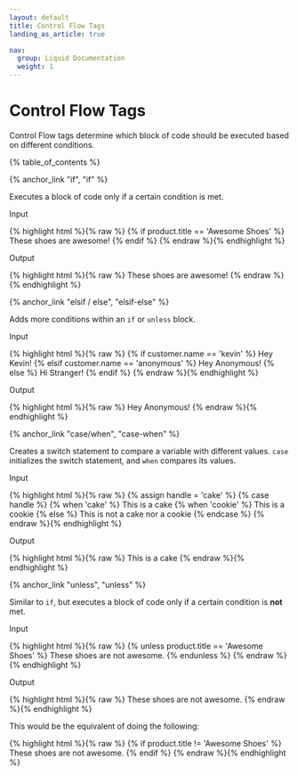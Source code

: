 ```yaml
---
layout: default
title: Control Flow Tags
landing_as_article: true

nav:
  group: Liquid Documentation
  weight: 1
---
```


# Control Flow Tags

Control Flow tags determine which block of code should be executed based on different conditions. 

<a id="topofpage"></a>
{% table_of_contents %}







{% anchor_link "if", "if" %}

<p>Executes a block of code only if a certain condition is met.</p>      

<p class="input">Input</p>

<div>
{% highlight html %}{% raw %}
{% if product.title == 'Awesome Shoes' %}
	These shoes are awesome!
{% endif %}
{% endraw %}{% endhighlight %}
</div>

<p class="output">Output</p>

<div>
{% highlight html %}{% raw %}
These shoes are awesome!
{% endraw %}{% endhighlight %}
</div>












{% anchor_link "elsif / else", "elsif-else" %}

<p>Adds more conditions within an <code>if</code> or <code>unless</code> block.</p> 

<p class="input">Input</p>

<div>
{% highlight html %}{% raw %}
	<!-- If customer.name = 'anonymous' -->
  {% if customer.name == 'kevin' %}
    Hey Kevin!
  {% elsif customer.name == 'anonymous' %}
    Hey Anonymous!
  {% else %}
    Hi Stranger!
  {% endif %}
{% endraw %}{% endhighlight %}
</div>

<p class="output">Output</p>

<div>
{% highlight html %}{% raw %}
Hey Anonymous!
{% endraw %}{% endhighlight %}
</div>


     







{% anchor_link "case/when", "case-when" %}

<p>Creates a switch statement to compare a variable with different values. <code>case</code> initializes the switch statement, and <code>when</code> compares its values.</p>      

<p class="input">Input</p>

<div>
{% highlight html %}{% raw %}
{% assign handle = 'cake' %}
{% case handle %}
  {% when 'cake' %}
     This is a cake
  {% when 'cookie' %}
     This is a cookie
  {% else %}
     This is not a cake nor a cookie
{% endcase %}
{% endraw %}{% endhighlight %}
</div>

<p class="output">Output</p>

<div>
{% highlight html %}{% raw %}
This is a cake
{% endraw %}{% endhighlight %}
</div>













{% anchor_link "unless", "unless" %}

<p>Similar to <code>if</code>, but executes a block of code only if a certain condition is <strong>not</strong> met.</p>      

<p class="input">Input</p>

<div>
{% highlight html %}{% raw %}
  {% unless product.title == 'Awesome Shoes' %}
    These shoes are not awesome.
  {% endunless %}
{% endraw %}{% endhighlight %}
</div>

<p class="output">Output</p>

<div>
{% highlight html %}{% raw %}
These shoes are not awesome.
{% endraw %}{% endhighlight %}
</div>

This would be the equivalent of doing the following:

<div>
{% highlight html %}{% raw %}
  {% if product.title != 'Awesome Shoes' %}
    These shoes are not awesome.
  {% endif %}
{% endraw %}{% endhighlight %}
</div>













